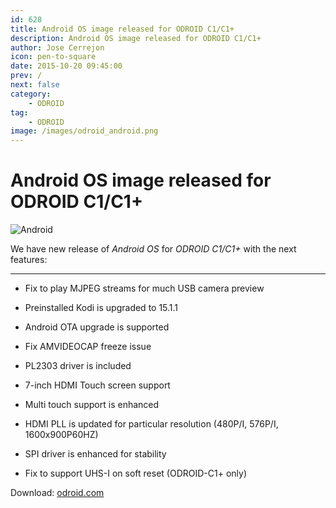 ```yaml
---
id: 628
title: Android OS image released for ODROID C1/C1+
description: Android OS image released for ODROID C1/C1+
author: Jose Cerrejon
icon: pen-to-square
date: 2015-10-20 09:45:00
prev: /
next: false
category:
    - ODROID
tag:
    - ODROID
image: /images/odroid_android.png
---
```


# Android OS image released for ODROID C1/C1+

![Android](/images/odroid_android.png)

We have new release of _Android OS_ for _ODROID C1/C1+_ with the next features:

---

-   Fix to play MJPEG streams for much USB camera preview

-   Preinstalled Kodi is upgraded to 15.1.1

-   Android OTA upgrade is supported

-   Fix AMVIDEOCAP freeze issue

-   PL2303 driver is included

-   7-inch HDMI Touch screen support

-   Multi touch support is enhanced

-   HDMI PLL is updated for particular resolution (480P/I, 576P/I, 1600x900P60HZ)

-   SPI driver is enhanced for stability

-   Fix to support UHS-I on soft reset (ODROID-C1+ only)

Download: [odroid.com](https://odroid.com/dokuwiki/doku.php?id=en:c1_android_release_note_v2.0)
